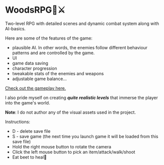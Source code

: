 # WoodsRPG🌲⚔
Two-level RPG with detailed scenes and dynamic combat system along with AI-basics. 

Here are some of the features of the game:
 - plausible AI. In other words, the enemies follow different behaviour patterns and are controlled by the game.
 - UI
 - game data saving 
 - character progression
 - tweakable stats of the enemies and weapons  
 - adjustable game balance…

[Check out the gameplay here.](https://youtu.be/WE6O2VQ0vOI)

I also pride myself on creating ***quite realistic levels*** that immerse the player into the game's world.

**Note**: I do not author any of the visual assets used in the project.

Instructions: 
 - D - delete save file 
 - S - save game (the next time you launch game it will be loaded from this save file)
 - Hold the right mouse button to rotate the camera 
 - Click the left mouse button to pick an item/attack/walk/shoot 
 - Eat beet to heal🥗

